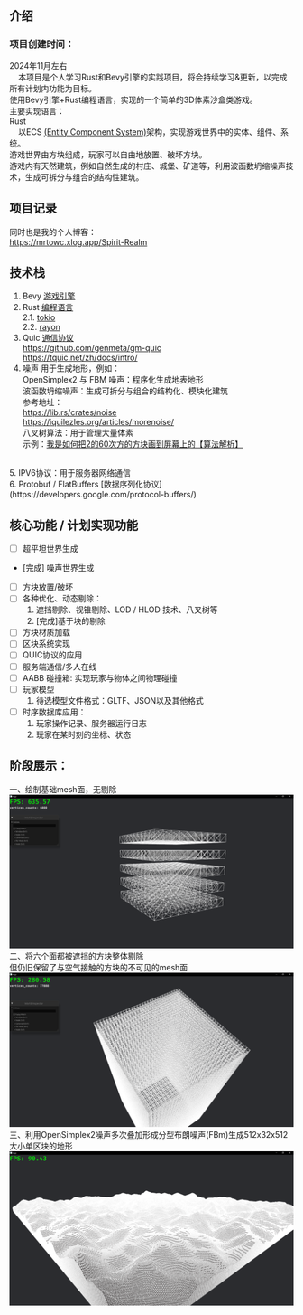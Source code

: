 ## 介绍
### 项目创建时间：<br>
2024年11月左右<br>
$~~~~$本项目是个人学习Rust和Bevy引擎的实践项目，将会持续学习&更新，以完成所有计划内功能为目标。<br>
使用Bevy引擎+Rust编程语言，实现的一个简单的3D体素沙盒类游戏。<br>
主要实现语言：<br>
Rust<br>
$~~~~$以ECS [(Entity Component System)](https://mp.weixin.qq.com/s/dfEyst39sZ1fRCV6hcqCDA)架构，实现游戏世界中的实体、组件、系统。<br>
游戏世界由方块组成，玩家可以自由地放置、破坏方块。<br>
游戏内有天然建筑，例如自然生成的村庄、城堡、矿道等，利用波函数坍缩噪声技术，生成可拆分与组合的结构性建筑。

## 项目记录
同时也是我的个人博客：<br>
https://mrtowc.xlog.app/Spirit-Realm <br>

## 技术栈
1. Bevy  [游戏引擎](https://bevyengine.org/) <br>
2. Rust [编程语言](https://www.rust-lang.org/zh-CN/) <br>
2.1. [tokio](https://tokio.rs/tokio/tutorial/spawning)<br>
2.2. [rayon](https://crates.io/crates/rayon) <br>
3. Quic [通信协议](https://tquic.net/zh/docs/intro/) <br>
 https://github.com/genmeta/gm-quic <br>
 https://tquic.net/zh/docs/intro/ <br>
4. 噪声 用于生成地形，例如：<br>
OpenSimplex2 与 FBM 噪声：程序化生成地表地形 <br>
波函数坍缩噪声：生成可拆分与组合的结构化、模块化建筑<br>
参考地址：<br>
https://lib.rs/crates/noise<br>
https://iquilezles.org/articles/morenoise/<br>
八叉树算法：用于管理大量体素<br>
示例：[我是如何把2的60次方的方块画到屏幕上的【算法解析】](https://www.bilibili.com/video/BV1he411q7Zi/?spm_id_from=333.1387.homepage.video_card.click&vd_source=511b084e4bf87d71d725c5db0fb20b7f)
<br>
5. IPV6协议：用于服务器网络通信<br>
6. Protobuf / FlatBuffers [数据序列化协议](https://developers.google.com/protocol-buffers/) <br>

## 核心功能 / 计划实现功能
- [ ] 超平坦世界生成<br>
- [完成] 噪声世界生成<br>
- [ ] 方块放置/破坏<br>
- [ ] 各种优化、动态剔除：  <br>
	1. 遮挡剔除、视锥剔除、LOD / HLOD 技术、八叉树等<br>
	2. [完成]基于块的剔除<br>
- [ ] 方块材质加载<br>
- [ ] 区块系统实现<br>
- [ ] QUIC协议的应用<br>
- [ ] 服务端通信/多人在线<br>
- [ ] AABB 碰撞箱: 实现玩家与物体之间物理碰撞<br>
- [ ] 玩家模型<br>
	1. 待选模型文件格式：GLTF、JSON以及其他格式<br>
- [ ] 时序数据库应用：<br>
	1. 玩家操作记录、服务器运行日志<br>
	2. 玩家在某时刻的坐标、状态<br>
## 阶段展示：<br>
一、绘制基础mesh面，无剔除
![alt text](image/image.png)
二、将六个面都被遮挡的方块整体剔除<br>
但仍旧保留了与空气接触的方块的不可见的mesh面<br>
![alt text](image/image-1.png)
三、利用OpenSimplex2噪声多次叠加形成分型布朗噪声(FBm)生成512x32x512大小单区块的地形
![alt text](image/simplex-FBm-1.png)